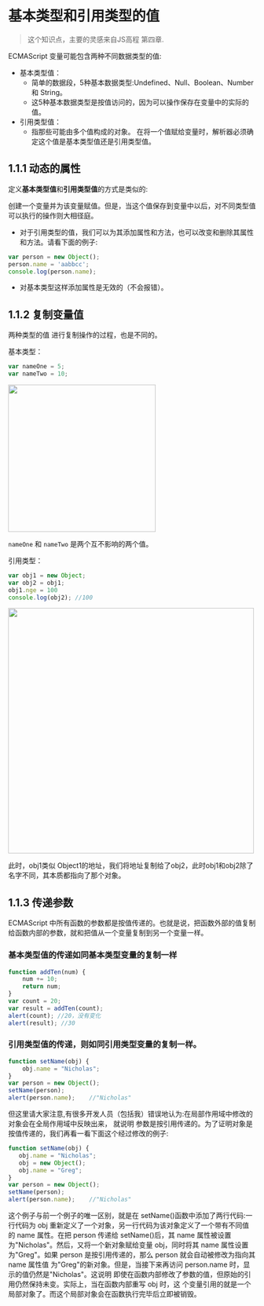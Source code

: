 # 基本类型和引用类型的值

> 这个知识点，主要的灵感来自JS高程 第四章.

ECMAScript 变量可能包含两种不同数据类型的值:
- 基本类型值：
  * 简单的数据段，5种基本数据类型:Undefined、Null、Boolean、Number 和 String。
  * 这5种基本数据类型是按值访问的，因为可以操作保存在变量中的实际的值。
- 引用类型值：
  * 指那些可能由多个值构成的对象。
  在将一个值赋给变量时，解析器必须确定这个值是基本类型值还是引用类型值。
  
## 1.1.1 动态的属性

定义**基本类型值**和**引用类型值**的方式是类似的:

创建一个变量并为该变量赋值。但是，当这个值保存到变量中以后，对不同类型值可以执行的操作则大相径庭。
- 对于引用类型的值，我们可以为其添加属性和方法，也可以改变和删除其属性和方法。请看下面的例子:
```js
var person = new Object();
person.name = 'aabbcc';
console.log(person.name);
```
- 对基本类型这样添加属性是无效的（不会报错）。

## 1.1.2 复制变量值

两种类型的值 进行复制操作的过程，也是不同的。

基本类型：

```js
var nameOne = 5;
var nameTwo = 10;
```
<img src="https://raw.githubusercontent.com/webbj97/summary/master/JS%E9%AB%98%E7%BA%A7%E7%A8%8B%E5%BA%8F%E8%AE%BE%E8%AE%A1%E4%B8%93%E9%A2%98/js-Image/2-1.jpg" alt="" width="300px">

`nameOne` 和 `nameTwo` 是两个互不影响的两个值。

引用类型：

```js
var obj1 = new Object;
var obj2 = obj1;
obj1.nge = 100
console.log(obj2); //100
```
<img src="https://raw.githubusercontent.com/webbj97/summary/master/JS%E9%AB%98%E7%BA%A7%E7%A8%8B%E5%BA%8F%E8%AE%BE%E8%AE%A1%E4%B8%93%E9%A2%98/js-Image/2-2.jpg" alt="" width="500px">

此时，obj1类似 Object1的地址，我们将地址复制给了obj2，此时obj1和obj2除了名字不同，其本质都指向了那个对象。

## 1.1.3 传递参数

ECMAScript 中所有函数的参数都是按值传递的。也就是说，把函数外部的值复制给函数内部的参数，就和把值从一个变量复制到另一个变量一样。

### 基本类型值的传递如同基本类型变量的复制一样
```js
function addTen(num) {
    num += 10;
    return num; 
}
var count = 20;
var result = addTen(count); 
alert(count); //20，没有变化 
alert(result); //30
```

### 引用类型值的传递，则如同引用类型变量的复制一样。
```js
function setName(obj) {
    obj.name = "Nicholas";
}
var person = new Object();
setName(person);
alert(person.name);    //"Nicholas"
```

但这里请大家注意,有很多开发人员（包括我）错误地认为:在局部作用域中修改的对象会在全局作用域中反映出来，
就说明 参数是按引用传递的。为了证明对象是按值传递的，我们再看一看下面这个经过修改的例子:

```js
function setName(obj) { 
   obj.name = "Nicholas"; 
   obj = new Object(); 
   obj.name = "Greg";
}
var person = new Object();
setName(person);
alert(person.name);    //"Nicholas"
```

这个例子与前一个例子的唯一区别，就是在 setName()函数中添加了两行代码:一行代码为 obj 重新定义了一个对象，另一行代码为该对象定义了一个带有不同值的 name 属性。在把 person 传递给 setName()后，其 name 属性被设置为"Nicholas"。然后，又将一个新对象赋给变量 obj，同时将其 name 属性设置为"Greg"。如果 person 是按引用传递的，那么 person 就会自动被修改为指向其 name 属性值 为"Greg"的新对象。但是，当接下来再访问 person.name 时，显示的值仍然是"Nicholas"。这说明 即使在函数内部修改了参数的值，但原始的引用仍然保持未变。实际上，当在函数内部重写 obj 时，这 个变量引用的就是一个局部对象了。而这个局部对象会在函数执行完毕后立即被销毁。
